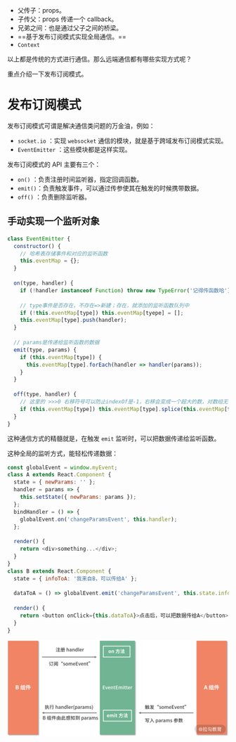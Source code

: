 - 父传子：props。
- 子传父：props 传递一个 callback。
- 兄弟之间：也是通过父子之间的桥梁。
- ==基于发布订阅模式实现全局通信。==
- `Context`





以上都是传统的方式进行通信。那么远端通信都有哪些实现方式呢？

重点介绍一下发布订阅模式。



# 发布订阅模式

发布订阅模式可谓是解决通信类问题的万金油，例如：

- `socket.io` ：实现 `websocket` 通信的模块，就是基于跨域发布订阅模式实现。
- `EventEmitter` ：这些模块都是这样实现。

发布订阅模式的 API 主要有三个：

- `on()` ：负责注册时间监听器，指定回调函数。
- `emit()`：负责触发事件，可以通过传参使其在触发的时候携带数据。
- `off()` ：负责删除监听器。



## 手动实现一个监听对象

```js
class EventEmitter {
  constructor() {
    // 哈希表存储事件和对应的监听函数
    this.eventMap = {};
  }

  on(type, handler) {
    if (!handler instanceof Function) throw new TypeError('记得传函数哈');

    // type事件是否存在，不存在=>新建；存在，就添加的监听函数队列中
    if (!this.eventMap[type]) this.eventMap[tyepe] = [];
    this.eventMap[type].push(handler);
  }

  // params是传递给监听函数的数据
  emit(type, params) {
    if (this.eventMap[type]) {
      this.eventMap[type].forEach(handler => handler(params));
    }
  }

  off(type, handler) {
    // 这里的 >>>0 右移符号可以防止indexOf是-1，右移会变成一个超大的数，对数组无任何影响
    if (this.eventMap[type]) this.eventMap[type].splice(this.eventMap[type].indexOf(handler) >>> 0, 1);
  }
}
```

这种通信方式的精髓就是，在触发 `emit` 监听时，可以把数据传递给监听函数。

这种全局的监听方式，能轻松传递数据：

```js
const globalEvent = window.myEvent;
class A extends React.Component {
  state = { newParams: '' };
  handler = params => {
    this.setState({ newParams: params });
  };
  bindHandler = () => {
    globalEvent.on('changeParamsEvent', this.handler);
  };

  render() {
    return <div>something...</div>;
  }
}
class B extends React.Component {
  state = { infoToA: '我来自B，可以传给A' };

  dataToA = () => globalEvent.emit('changeParamsEvent', this.state.infoToA);

  render() {
    return <button onClick={this.dataToA}>点击后，可以把数据传给A</button>;
  }
}
```

![Ciqc1F-zbFSAa6tMAAC2rDdKPpI299](images/Ciqc1F-zbFSAa6tMAAC2rDdKPpI299.png)





















